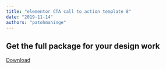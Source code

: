 ```yaml
---
title: "elementor CTA call to action template 8"
date: "2019-11-14"
authors: "patohmahinge"
---
```


## Get the full package for your design work

[Download](https://elementortemplatepack.com/)
